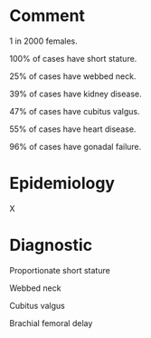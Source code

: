 # Comment

1 in 2000 females.

100% of cases have short stature.

25% of cases have webbed neck.

39% of cases have kidney disease.

47% of cases have cubitus valgus.

55% of cases have heart disease.

96% of cases have gonadal failure.

# Epidemiology

X

# Diagnostic

Proportionate short stature

Webbed neck

Cubitus valgus

Brachial femoral delay
